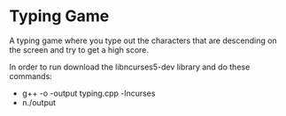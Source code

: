 # Typing Game

A typing game where you type out the characters that are descending on the screen and try to get a high score.

In order to run download the libncurses5-dev library and do these commands:
- g++ -o -output typing.cpp -lncurses 
- n./output
